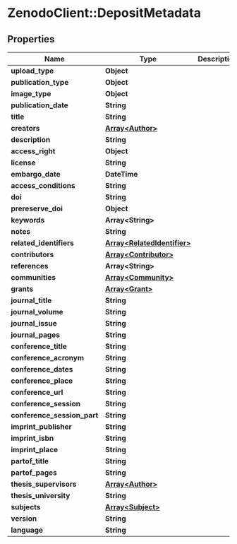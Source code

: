 # ZenodoClient::DepositMetadata

## Properties
Name | Type | Description | Notes
------------ | ------------- | ------------- | -------------
**upload_type** | **Object** |  | 
**publication_type** | **Object** |  | [optional] 
**image_type** | **Object** |  | [optional] 
**publication_date** | **String** |  | 
**title** | **String** |  | 
**creators** | [**Array&lt;Author&gt;**](Author.md) |  | 
**description** | **String** |  | 
**access_right** | **Object** |  | 
**license** | **String** |  | [optional] 
**embargo_date** | **DateTime** |  | [optional] 
**access_conditions** | **String** |  | [optional] 
**doi** | **String** |  | [optional] 
**prereserve_doi** | **Object** |  | [optional] 
**keywords** | **Array&lt;String&gt;** |  | [optional] 
**notes** | **String** |  | [optional] 
**related_identifiers** | [**Array&lt;RelatedIdentifier&gt;**](RelatedIdentifier.md) |  | [optional] 
**contributors** | [**Array&lt;Contributor&gt;**](Contributor.md) |  | [optional] 
**references** | **Array&lt;String&gt;** |  | [optional] 
**communities** | [**Array&lt;Community&gt;**](Community.md) |  | [optional] 
**grants** | [**Array&lt;Grant&gt;**](Grant.md) |  | [optional] 
**journal_title** | **String** |  | [optional] 
**journal_volume** | **String** |  | [optional] 
**journal_issue** | **String** |  | [optional] 
**journal_pages** | **String** |  | [optional] 
**conference_title** | **String** |  | [optional] 
**conference_acronym** | **String** |  | [optional] 
**conference_dates** | **String** |  | [optional] 
**conference_place** | **String** |  | [optional] 
**conference_url** | **String** |  | [optional] 
**conference_session** | **String** |  | [optional] 
**conference_session_part** | **String** |  | [optional] 
**imprint_publisher** | **String** |  | [optional] 
**imprint_isbn** | **String** |  | [optional] 
**imprint_place** | **String** |  | [optional] 
**partof_title** | **String** |  | [optional] 
**partof_pages** | **String** |  | [optional] 
**thesis_supervisors** | [**Array&lt;Author&gt;**](Author.md) |  | [optional] 
**thesis_university** | **String** |  | [optional] 
**subjects** | [**Array&lt;Subject&gt;**](Subject.md) |  | [optional] 
**version** | **String** |  | [optional] 
**language** | **String** |  | [optional] 


